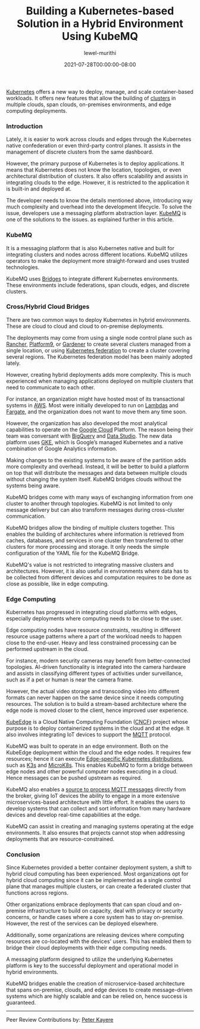 ﻿---
layout: engineering-education
status: publish
published: true
url: /building-a-kubernetes-based-platform-solution-in-a-hybrid-environment-by-using-kubemq/
title: Building a Kubernetes-based Solution in a Hybrid Environment Using KubeMQ
description: This article takes the reader through building a Kubernetes-based solution in a hybrid environment using KubeMQ. KubeMQ is a messaging platform that is also Kubernetes native and built for integrating clusters and nodes across different locations.
author: lewel-murithi
date: 2021-07-28T00:00:00-08:00
topics: []
excerpt_separator: <!--more-->
images:
  - url: /engineering-education/building-a-kubernetes-based-platform-solution-in-a-hybrid-environment-by-using-kubemq/hero.jpg
    alt: Building a Kubernetes-based solution in a Hybrid Environment by using KubeMQ Hero Image
---
[Kubernetes](https://kubernetes.io/) offers a new way to deploy, manage, and scale container-based workloads. It offers new features that allow the building of [clusters](https://www.capitalone.com/tech/cloud/what-is-a-cluster/) in multiple clouds, span clouds, on-premises environments, and edge computing deployments.
<!--more-->
### Introduction
Lately, it is easier to work across clouds and edges through the Kubernetes native confederation or even third-party control planes. It assists in the management of discrete clusters from the same dashboard.

However, the primary purpose of Kubernetes is to deploy applications. It means that Kubernetes does not know the location, topologies, or even architectural distribution of clusters. It also offers scalability and assists in integrating clouds to the edge. However, it is restricted to the application it is built-in and deployed at.

The developer needs to know the details mentioned above, introducing way much complexity and overhead into the development lifecycle. To solve the issue, developers use a messaging platform abstraction layer. [KubeMQ](https://kubemq.io/) is one of the solutions to the issues. as explained further in this article.

### KubeMQ
It is a messaging platform that is also Kubernetes native and built for integrating clusters and nodes across different locations. KubeMQ utilizes operators to make the deployment more straight-forward and uses trusted technologies. 

KubeMQ uses [Bridges](https://kubemq.io/kubemq-bridges/) to integrate different Kubernetes environments. These environments include federations, span clouds, edges, and discrete clusters.

### Cross/Hybrid Cloud Bridges
There are two common ways to deploy Kubernetes in hybrid environments. These are cloud to cloud and cloud to on-premise deployments.

The deployments may come from using a single node control plane such as [Rancher](https://rancher.com/why-rancher/___hybrid-multi-cloud/), [Platform9](https://platform9.com/managed-kubernetes/), or [Gardener](https://gardener.cloud/) to create several clusters managed from a single location, or using [Kubernetes federation](https://github.com/kubernetes-sigs/kubefed) to create a cluster covering several regions. The Kubernetes federation model has been mainly adopted lately.

However, creating hybrid deployments adds more complexity. This is much experienced when managing applications deployed on multiple clusters that need to communicate to each other.

For instance, an organization might have hosted most of its transactional systems in [AWS](https://aws.amazon.com/). Most were initially developed to run on [Lambdas](https://aws.amazon.com/lambda) and [Fargate](https://aws.amazon.com/fargate/), and the organization does not want to move them any time soon.

However, the organization has also developed the most analytical capabilities to operate on the [Google Cloud](https://cloud.google.com/) Platform. The reason being their team was conversant with [BigQuery](https://cloud.google.com/bigquery/) and [Data Studio](https://datastudio.google.com/). The new data platform uses [GKE](https://cloud.google.com/kubernetes-engine/), which is Google’s managed Kubernetes and a native combination of Google Analytics information.

Making changes to the existing systems to be aware of the partition adds more complexity and overhead. Instead, it will be better to build a platform on top that will distribute the messages and data between multiple clouds without changing the system itself. KubeMQ bridges clouds without the systems being aware.

KubeMQ bridges come with many ways of exchanging information from one cluster to another through topologies. KubeMQ is not limited to only message delivery but can also transform messages during cross-cluster communication.

KubeMQ bridges allow the binding of multiple clusters together. This enables the building of architectures where information is retrieved from caches, databases, and services in one cluster then transferred to other clusters for more processing and storage. It only needs the simple configuration of the YAML file for the KubeMQ Bridge.

KubeMQ's value is not restricted to integrating massive clusters and architectures. However, it is also useful in environments where data has to be collected from different devices and computation requires to be done as close as possible, like in edge computing.

### Edge Computing
Kubernetes has progressed in integrating cloud platforms with edges, especially deployments where computing needs to be close to the user.

Edge computing nodes have resource constraints, resulting in different resource usage patterns where a part of the workload needs to happen close to the end-user. Heavy and less constrained processing can be performed upstream in the cloud.

For instance, modern security cameras may benefit from better-connected topologies. AI-driven functionality is integrated into the camera hardware and assists in classifying different types of activities under surveillance, such as if a pet or human is near the camera frame.

However, the actual video storage and transcoding video into different formats can never happen on the same device since it needs computing resources. The solution is to build a stream-based architecture where the edge node is moved closer to the client, hence improved user experience.

[KubeEdge](https://kubeedge.io/en/) is a Cloud Native Computing Foundation ([CNCF](https://www.cncf.io/)) project whose purpose is to deploy containerized systems in the cloud and at the edge. It also involves integrating IoT devices to support the [MQTT](https://mqtt.org/) protocol.

KubeMQ was built to operate in an edge environment. Both on the KubeEdge deployment within the cloud and the edge nodes. It requires few resources; hence it can execute [Edge-specific Kubernetes distributions](https://docs.kubemq.io/#kubernetes-ready), such as [K3s](https://k3s.io/) and [MicroK8s](https://microk8s.io/). This enables KubeMQ to form a bridge between edge nodes and other powerful computer nodes executing in a cloud. Hence messages can be pushed upstream as required.

KubeMQ also enables a [source to process MQTT messages](https://docs.kubemq.io/configuration/connectors/kubemq-sources/messaging/mqtt) directly from the broker, giving IoT devices the ability to engage in a more extensive microservices-based architecture with little effort. It enables the users to develop systems that can collect and sort information from many hardware devices and develop real-time capabilities at the edge.

KubeMQ can assist in creating and managing systems operating at the edge environments. It also ensures that projects cannot stop when addressing deployments that are resource-constrained.

### Conclusion
Since Kubernetes provided a better container deployment system, a shift to hybrid cloud computing has been experienced. Most organizations opt for hybrid cloud computing since it can be implemented as a single control plane that manages multiple clusters, or can create a federated cluster that functions across regions.

Other organizations embrace deployments that can span cloud and on-premise infrastructure to build on capacity, deal with privacy or security concerns, or handle cases where a core system has to stay on-premise. However, the rest of the services can be deployed elsewhere.

Additionally, some organizations are releasing devices where computing resources are co-located with the devices' users. This has enabled them to bridge their cloud deployments with their edge computing needs.

A messaging platform designed to utilize the underlying Kubernetes platform is key to the successful deployment and operational model in hybrid environments. 

KubeMQ bridges enable the creation of microservice-based architecture that spans on-premise, clouds, and edge devices to create message-driven systems which are highly scalable and can be relied on, hence success is guaranteed.

---
Peer Review Contributions by: [Peter Kayere](/engineering-education/authors/peter-kayere/)
